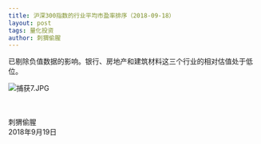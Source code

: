 ```yaml
---
title: 沪深300指数的行业平均市盈率排序（2018-09-18）
layout: post
tags: 量化投资
author: 刺猬偷腥
---
```

已剔除负值数据的影响。银行、房地产和建筑材料这三个行业的相对估值处于低位。

![捕获7.JPG](https://upload-images.jianshu.io/upload_images/8031739-d2da89fd9e700d6d.JPG?imageMogr2/auto-orient/strip%7CimageView2/2/w/1240)

<br><br>
刺猬偷腥<br>
2018年9月19日